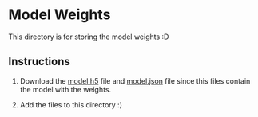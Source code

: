 # Model Weights
This directory is for storing the model weights :D

## Instructions
  1. Download the [model.h5](https://drive.google.com/file/d/1eFbDKUJtvoqzMNfCexs-uQ0ZOXMIKpgn/view?usp=sharing) file and [model.json](https://drive.google.com/file/d/1ZoWRkg13eXcjx6jrro2vEIwsLeMhsMDN/view?usp=sharing) file since this files contain the model with the weights.
     
  3. Add the files to this directory :)
